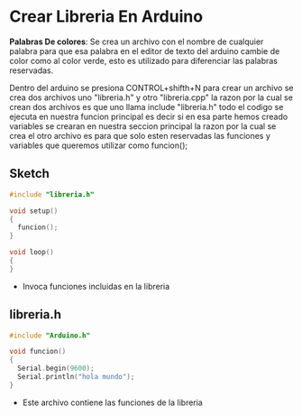 # Crear Libreria En Arduino


**Palabras De colores**: Se crea un archivo con el nombre de cualquier palabra para que esa palabra en el editor de texto del arduino cambie de color como al color verde, esto es utilizado para diferenciar las palabras reservadas.

Dentro del arduino se presiona CONTROL+shifth+N para crear un archivo se crea dos archivos uno "libreria.h" y otro "libreria.cpp" la razon por la cual se crean dos archivos es que uno llama include "libreria.h" todo el codigo se ejecuta en nuestra funcion principal es decir si en esa parte hemos creado variables se crearan en nuestra seccion principal la razon por la cual se crea el otro archivo es para que solo esten reservadas las funciones y variables que queremos utilizar como funcion();   


## Sketch
```c++
#include "libreria.h"

void setup() 
{
  funcion();
}

void loop() 
{
}
```
* Invoca funciones incluidas en la libreria

## libreria.h
```c++
#include "Arduino.h"

void funcion()
{
  Serial.begin(9600);
  Serial.println("hola mundo");
}
```
* Este archivo contiene las funciones de la libreria

